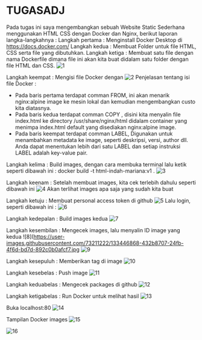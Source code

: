 # TUGASADJ
Pada tugas ini saya mengembangkan sebuah Website Static Sederhana menggunakan HTML CSS dengan Docker dan Nginx, berikut laporan langka-langkahnya :
Langkah pertama : Menginstall Docker Desktop di https://docs.docker.com/
Langkah kedua : Membuat Folder untuk file HTML, CSS serta file yang dibutuhkan.
Langkah ketiga : Membuat satu file dengan nama Dockerfile dimana file ini akan kita buat didalam satu folder dengan file HTML dan CSS.
![1](https://user-images.githubusercontent.com/73211222/133446821-ab13c189-6e79-4801-bf76-1181ba75525c.jpg)

Langkah keempat : Mengisi file Docker dengan
![2](https://user-images.githubusercontent.com/73211222/133446834-23177bda-a8ac-4158-8754-787544834c0b.jpg)
Penjelasan tentang isi file Docker :
-	Pada baris pertama terdapat comman FROM, ini akan menarik nginx:alpine image ke mesin lokal dan kemudian mengembangkan custo kita diatasnya.
-	Pada baris kedua terdapat comman COPY , disini kita menyalin file index.html ke directory /usr/share/nginx/html didalam container yang menimpa index.html default yang disediakan nginx:alpine image.
-	Pada baris keempat terdapat comman LABEL,  Digunakan untuk menambahkan metadata ke image, seperti deskripsi, versi, author dll. Anda dapat menentukan lebih dari satu LABEL dan setiap instruksi LABEL adalah key-value pair.

Langkah kelima : Build images, dengan cara membuka terminal lalu ketik seperti dibawah ini :
docker build -t html-indah-mariana:v1 .
![3](https://user-images.githubusercontent.com/73211222/133446842-86fa3494-e5db-410b-8bb7-7d38b8894b74.jpg)

Langkah keenam : Setelah membuat images, kita cek terlebih dahulu seperti dibawah ini
![4](https://user-images.githubusercontent.com/73211222/133446849-0a5caad7-5a15-4c1b-8d8f-20a0274208f6.jpg)
Akan terlihat images apa saja yang sudah kita buat

Langkah ketuju : Membuat personal access token di github
![5](https://user-images.githubusercontent.com/73211222/133446854-8f9be415-9120-4e39-a33e-034ffb5181ce.jpg)
Lalu login, seperti dibawah ini :
![6](https://user-images.githubusercontent.com/73211222/133446856-379b99f7-5b55-4755-8d45-75a96da32ab2.jpg)

Langkah kedepalan : Build images kedua
![7](https://user-images.githubusercontent.com/73211222/133446863-ac91ca1f-57e8-43ca-bf7a-557757b22581.jpg)

Langkah kesembilan : Mengecek images, lalu menyalin ID image yang kedua
![8](https://user-images.githubusercontent.com/73211222/133446868-432b8707-24fb-4f6d-bd7d-892c0b0afcf7.jpg
![9](https://user-images.githubusercontent.com/73211222/133446876-4a42bdb9-4817-4d75-a5af-3f95832670d4.jpg)

Langkah kesepuluh : Memberikan tag di image
![10](https://user-images.githubusercontent.com/73211222/133446879-1a870dd0-aa60-4ef6-be7a-3644e7b8bfb7.jpg)

Langkah kesebelas : Push image
![11](https://user-images.githubusercontent.com/73211222/133446885-d29ffad0-b60a-4430-ba87-19701f7484bf.jpg)

Langkah keduabelas : Mengecek packages di github
![12](https://user-images.githubusercontent.com/73211222/133446896-3bb27cd5-fef5-4256-86a2-2927103135bc.jpg)

Langkah ketigabelas : Run Docker untuk melihat hasil
![13](https://user-images.githubusercontent.com/73211222/133446906-a446890b-2019-4912-ba16-344a6c460cd9.jpg)

Buka localhost:80
![14](https://user-images.githubusercontent.com/73211222/133446917-d7431b00-e9ab-4c25-833f-ab76dcd77ee9.jpg)

Tampilan Docker images
![15](https://user-images.githubusercontent.com/73211222/133446921-1cf5673b-96ea-44b7-9e19-db86279697d9.jpg)

![16](https://user-images.githubusercontent.com/73211222/133446925-ad5d1201-7740-4537-93e3-6380dde2e6f9.jpg)
